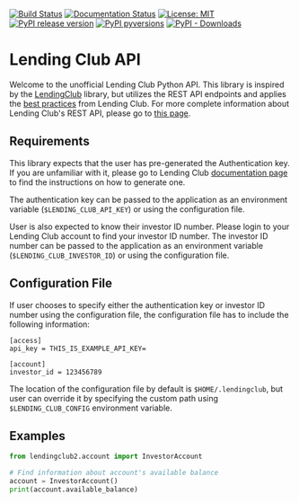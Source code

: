 [![Build Status](https://travis-ci.org/ahartoto/lendingclub2.svg?branch=master)](https://travis-ci.org/ahartoto/lendingclub2)
[![Documentation Status](https://readthedocs.org/projects/lendingclub2/badge/?version=latest)](https://lendingclub2.readthedocs.io/en/latest/?badge=latest)
[![License: MIT](https://img.shields.io/badge/License-MIT-yellow.svg)](https://opensource.org/licenses/MIT)
[![PyPI release version](https://img.shields.io/pypi/v/lendingclub2.svg)](https://pypi.python.org/pypi/lendingclub2/)
[![PyPI pyversions](https://img.shields.io/pypi/pyversions/lendingclub2.svg)](https://pypi.python.org/pypi/lendingclub2/)
[![PyPI - Downloads](https://img.shields.io/pypi/dm/lendingclub2.svg)](https://pypi.python.org/pypi/lendingclub2/)

# Lending Club API

Welcome to the unofficial Lending Club Python API. This library is inspired by
the [LendingClub](https://github.com/jgillick/LendingClub) library, but
utilizes the REST API endpoints and applies the
[best practices](https://www.lendingclub.com/developers/best-practices)
from Lending Club. For more complete information about Lending Club's REST 
API, please go to [this page](https://www.lendingclub.com/developers>).

## Requirements

This library expects that the user has pre-generated the Authentication key.
If you are unfamiliar with it, please go to Lending Club
[documentation page](https://www.lendingclub.com/developers/authentication) 
to find the instructions on how to generate one.

The authentication key can be passed to the application as an environment
variable (`$LENDING_CLUB_API_KEY`) or using the configuration file.

User is also expected to know their investor ID number. Please login to your
Lending Club account to find your investor ID number. The investor ID number
can be passed to the application as an environment variable
(`$LENDING_CLUB_INVESTOR_ID`) or using the configuration file.

## Configuration File

If user chooses to specify either the authentication key or investor ID number
using the configuration file, the configuration file has to include the
following information:

```
[access]
api_key = THIS_IS_EXAMPLE_API_KEY=

[account]
investor_id = 123456789
```

The location of the configuration file by default is `$HOME/.lendingclub`,
but user can override it by specifying the custom path using
`$LENDING_CLUB_CONFIG` environment variable.

## Examples

```python
from lendingclub2.account import InvestorAccount

# Find information about account's available balance
account = InvestorAccount()
print(account.available_balance)
```
